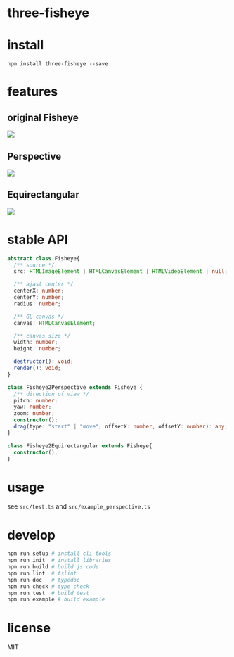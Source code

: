 # three-fisheye

# install

```
npm install three-fisheye --save
```

# features

## original Fisheye

![](https://github.com/legokichi/three-fisheye/raw/master/test/WellsCathedral-28F12wyrdlight.png?raw=true)

## Perspective

![](https://github.com/legokichi/three-fisheye/raw/master/test/WellsCathedral-28F12wyrdlight.perspective.png?raw=true)

## Equirectangular

![](https://github.com/legokichi/three-fisheye/raw/master/test/WellsCathedral-28F12wyrdlight.equirectangular.png?raw=true)

# stable API

```ts
abstract class Fisheye{
  /** source */
  src: HTMLImageElement | HTMLCanvasElement | HTMLVideoElement | null;

  /** ajast center */
  centerX: number;
  centerY: number;
  radius: number;

  /** GL canvas */
  canvas: HTMLCanvasElement;

  /** canvas size */
  width: number;
  height: number;

  destructor(): void;
  render(): void;
}

class Fisheye2Perspective extends Fisheye {
  /** direction of view */
  pitch: number;
  yaw: number;
  zoom: number;
  constructor();
  drag(type: "start" | "move", offsetX: number, offsetY: number): any;
}

class Fisheye2Equirectangular extends Fisheye{
  constructor();
}
```

# usage

see `src/test.ts` and `src/example_perspective.ts`


# develop

```sh
npm run setup # install cli tools
npm run init  # install libraries
npm run build # build js code
npm run lint  # tslint
npm run doc   # typedoc
npm run check # type check
npm run test  # build test
npm run example # build example
```

# license

MIT

